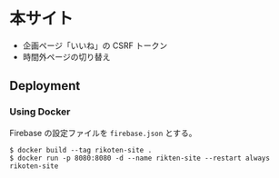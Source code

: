 # 本サイト

- 企画ページ「いいね」の CSRF トークン
- 時間外ページの切り替え

## Deployment

### Using Docker

Firebase の設定ファイルを `firebase.json` とする。

```
$ docker build --tag rikoten-site .
$ docker run -p 8080:8080 -d --name rikten-site --restart always rikoten-site
```
